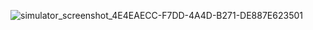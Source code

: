 ![simulator_screenshot_4E4EAECC-F7DD-4A4D-B271-DE887E623501](https://github.com/pujanbohora/login_react_native/assets/57608284/ce7cfde8-393b-4204-9cc2-9f4a472201d9)
